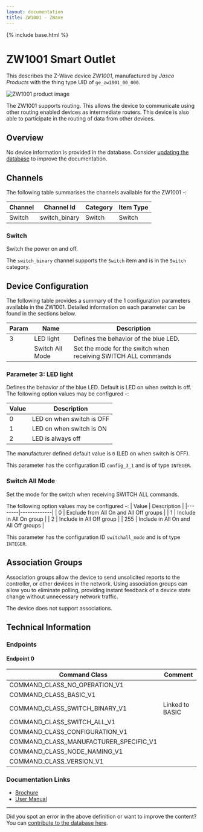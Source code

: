 ```yaml
---
layout: documentation
title: ZW1001 - ZWave
---
```


{% include base.html %}

# ZW1001 Smart Outlet
This describes the Z-Wave device *ZW1001*, manufactured by *Jasco Products* with the thing type UID of ```ge_zw1001_00_000```.

![ZW1001 product image](https://www.cd-jackson.com/zwave_device_uploads/46/46_default.jpg)


The ZW1001 supports routing. This allows the device to communicate using other routing enabled devices as intermediate routers.  This device is also able to participate in the routing of data from other devices.

## Overview

No device information is provided in the database. Consider [updating the database](http://www.cd-jackson.com/index.php/zwave/zwave-device-database/zwave-device-list/devicesummary/46) to improve the documentation.

## Channels

The following table summarises the channels available for the ZW1001 -:

| Channel | Channel Id | Category | Item Type |
|---------|------------|----------|-----------|
| Switch | switch_binary | Switch | Switch | 

### Switch

Switch the power on and off.

The ```switch_binary``` channel supports the ```Switch``` item and is in the ```Switch``` category.



## Device Configuration

The following table provides a summary of the 1 configuration parameters available in the ZW1001.
Detailed information on each parameter can be found in the sections below.

| Param | Name  | Description |
|-------|-------|-------------|
| 3 | LED light | Defines the behavior of the blue LED. |
|  | Switch All Mode | Set the mode for the switch when receiving SWITCH ALL commands |

### Parameter 3: LED light

Defines the behavior of the blue LED.
Default is LED on when switch is off.
The following option values may be configured -:

| Value  | Description |
|--------|-------------|
| 0 | LED on when switch is OFF |
| 1 | LED on when switch is ON |
| 2 | LED is always off |

The manufacturer defined default value is ```0``` (LED on when switch is OFF).

This parameter has the configuration ID ```config_3_1``` and is of type ```INTEGER```.

### Switch All Mode

Set the mode for the switch when receiving SWITCH ALL commands.

The following option values may be configured -:
| Value  | Description |
|--------|-------------|
| 0 | Exclude from All On and All Off groups |
| 1 | Include in All On group |
| 2 | Include in All Off group |
| 255 | Include in All On and All Off groups |

This parameter has the configuration ID ```switchall_mode``` and is of type ```INTEGER```.


## Association Groups

Association groups allow the device to send unsolicited reports to the controller, or other devices in the network. Using association groups can allow you to eliminate polling, providing instant feedback of a device state change without unnecessary network traffic.

The device does not support associations.
## Technical Information

### Endpoints

#### Endpoint 0

| Command Class | Comment |
|---------------|---------|
| COMMAND_CLASS_NO_OPERATION_V1| |
| COMMAND_CLASS_BASIC_V1| |
| COMMAND_CLASS_SWITCH_BINARY_V1| Linked to BASIC|
| COMMAND_CLASS_SWITCH_ALL_V1| |
| COMMAND_CLASS_CONFIGURATION_V1| |
| COMMAND_CLASS_MANUFACTURER_SPECIFIC_V1| |
| COMMAND_CLASS_NODE_NAMING_V1| |
| COMMAND_CLASS_VERSION_V1| |

### Documentation Links

* [Brochure](https://www.cd-jackson.com/zwave_device_uploads/46/12721.pdf)
* [User Manual](https://www.cd-jackson.com/zwave_device_uploads/46/12721-EnFrSp-QStart-V1-120314.pdf)

---

Did you spot an error in the above definition or want to improve the content?
You can [contribute to the database here](http://www.cd-jackson.com/index.php/zwave/zwave-device-database/zwave-device-list/devicesummary/46).
